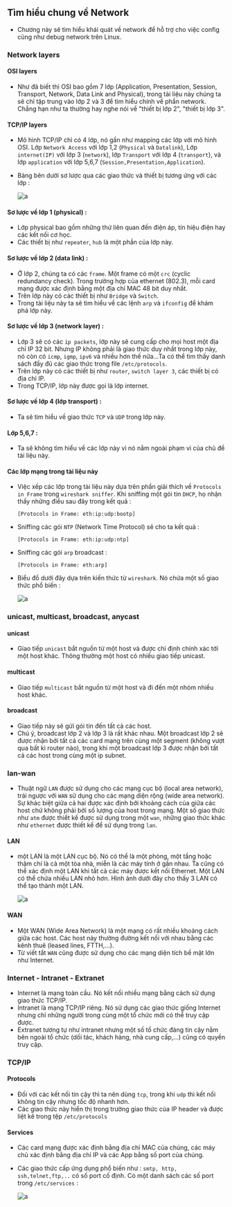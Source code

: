 ## Tìm hiểu chung về Network

- Chương này sẽ tìm hiểu khái quát về network để hỗ trợ cho việc config cũng như debug network trên Linux.

### Network layers

#### OSI layers

- Như đã biết thì OSI bao gồm 7 lớp (Application, Presentation, Session, Transport, Network, Data Link and Physical), trong tài liệu này chúng ta sẽ chỉ tập trung vào lớp 2 và 3 để tìm hiểu chính về phần network. Chẳng hạn như ta thường hay nghe nói về "thiết bị lớp 2", "thiết bị lớp 3".

#### TCP/IP layers

- Mô hình TCP/IP chỉ có 4 lớp, nó gần như mapping các lớp với mô hình OSI. Lớp `Network Access` với lớp 1,2 (`Physical` và `Datalink`), Lớp `internet(IP)` với lớp 3 (`network`), lớp `Transport` với lớp 4 (`transport`), và lớp `application` với lớp 5,6,7 (`Session,Presentation,Application`).
- Bảng bên dưới sơ lược qua các giao thức và thiết bị tương ứng với các lớp :

    ![a](https://imgur.com/cFFygQk.png)

#### Sơ lược về lớp 1 (physical) :

- Lớp physical bao gồm những thứ liên quan đến điện áp, tín hiệu điện hay các kết nối cơ học.
- Các thiết bị như `repeater`, `hub` là một phần của lớp này. 

#### Sơ lược về lớp 2 (data link) :

- Ở lớp 2, chúng ta có các `frame`. Một frame có một `crc` (cyclic redundancy check). Trong trường hợp của ethernet (802.3), mỗi card mạng được xác định bằng một địa chỉ MAC 48 bit duy nhất.
- Trên lớp này có các thiết bị như `Bridge` và `Switch`.
- Trong tài liệu này ta sẽ tìm hiểu về các lệnh `arp` và `ifconfig` để khám phá lớp này.

#### Sơ lược về lớp 3 (network layer) :

- Lớp 3 sẽ có các `ip packets`, lớp này sẽ cung cấp cho mọi host một địa chỉ IP 32 bit. Nhưng IP không phải là giao thức duy nhất trong lớp này, nó còn có `icmp`, `igmp`, `ipv6` và nhiều hơn thế nữa...Ta có thể tìm thấy danh sách đầy đủ các giao thức trong file `/etc/protocols`.
- Trên lớp này có các thiết bị như `router`, `switch layer 3`, các thiết bị có địa chỉ IP.
- Trong TCP/IP, lớp này được gọi là lớp internet.

#### Sơ lược về lớp 4 (lớp transport) :

- Ta sẽ tìm hiểu về giao thức `TCP` và `UDP` trong lớp này.

#### Lớp 5,6,7 :

- Ta sẽ không tìm hiểu về các lớp này vì nó nằm ngoài phạm vi của chủ đề tài liệu này.

#### Các lớp mạng trong tài liệu này

- Việc xếp các lớp trong tài liệu này dựa trên phần giải thích về `Protocols in Frame` trong `wireshark sniffer`. Khi sniffing một gói tin `DHCP`, họ nhận thấy những điều sau đây trong kết quả :
    ```
    [Protocols in Frame: eth:ip:udp:bootp]
    ```
- Sniffing các gói `NTP` (Network Time Protocol) sẽ cho ta kết quả :
    ```
    [Protocols in Frame: eth:ip:udp:ntp]
    ```
- Sniffing các gói `arp` broadcast :
    ```
    [Protocols in Frame: eth:arp]
    ```
- Biểu đồ dưới đây dựa trên kiến thức từ `wireshark`. Nó chứa một số giao thức phổ biến :

    ![a](https://imgur.com/zHFbPNj.png)

### unicast, multicast, broadcast, anycast

#### unicast

- Giao tiếp `unicast` bắt nguồn từ một host và được chỉ định chính xác tới một host khác. Thông thường một host có nhiều giao tiếp unicast.

#### multicast

- Giao tiếp `multicast` bắt nguồn từ một host và đi đến một nhóm nhiều host khác.

#### broadcast

- Giao tiếp này sẽ gửi gói tin đến tất cả các host.
- Chú ý, broadcast lớp 2 và lớp 3 là rất khác nhau. Một broadcast lớp 2 sẽ được nhận bởi tất cả các card mạng trên cùng một segment (không vượt qua bất kì router nào), trong khi một broadcast lớp 3 được nhận bởi tất cả các host trong cùng một ip subnet.

### lan-wan

- Thuật ngữ `LAN` được sử dụng cho các mạng cục bộ (local area network), trái ngược với `WAN` sử dụng cho các mạng diện rộng (wide area network). Sự khác biệt giữa cả hai được xác định bởi khoảng cách của giữa các host chứ không phải bởi số lượng của host trong mạng. Một số giao thức như `atm` được thiết kế được sử dụng trong một `wan`, những giao thức khác như `ethernet` được thiết kế để sử dụng trong `lan`.

#### LAN

- một LAN là một LAN cục bộ. Nó có thể là một phòng, một tầng hoặc thậm chí là cả một tòa nhà, miễn là các máy tính ở gần nhau. Ta cũng có thể xác định một LAN khi tất cả các máy được kết nối Ethernet. Một LAN có thể chứa nhiều LAN nhỏ hơn. Hình ảnh dưới đây cho thấy 3 LAN có thể tạo thành một LAN.

    ![a](https://imgur.com/RbLChvV.png)

#### WAN

- Một WAN (Wide Area Network) là một mạng có rất nhiều khoảng cách giữa các host. Các host này thường đường kết nối với nhau bằng các kênh thuê (leased lines, FTTH,...). 
- Từ viết tắt `WAN` cũng được sử dụng cho các mạng diện tích bề mặt lớn như Internet.

### Internet - Intranet - Extranet

- Internet là mạng toàn cầu. Nó kết nối nhiều mạng bằng cách sử dụng giao thức TCP/IP.
- Intranet là mạng TCP/IP riêng. Nó sử dụng các giao thức giống Internet nhưng chỉ những người trong cùng một tổ chức mới có thể truy cập được.
- Extranet tương tự như intranet nhưng một số tổ chức đáng tin cậy nằm bên ngoài tổ chức (dối tác, khách hàng, nhà cung cấp,...) cũng có quyền truy cập.

### TCP/IP

#### Protocols

- Đối với các kết nối tin cậy thì ta nên dùng `tcp`, trong khi `udp` thì kết nối không tin cậy nhưng tốc độ nhanh hơn.
- Các giao thức này hiển thị trong trường giao thức của IP header và được liệt kê trong tệp `/etc/protocols`

#### Services

- Các card mạng được xác định bằng địa chỉ MAC của chúng, các máy chủ xác định bằng địa chỉ IP và các App bằng số port của chúng.
- Các giao thức cấp ứng dụng phổ biến như : `smtp, http, ssh,telnet,ftp,..` có số port cố định. Có một danh sách các số port trong `/etc/services` :

    ![a](https://imgur.com/kp68tRn.png)